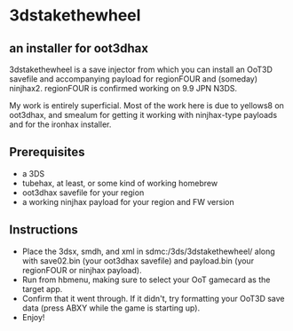 # 3dstakethewheel
## an installer for oot3dhax

3dstakethewheel is a save injector from which you can install an OoT3D savefile and accompanying payload for regionFOUR and (someday) ninjhax2. regionFOUR is confirmed working on 9.9 JPN N3DS.

My work is entirely superficial. Most of the work here is due to yellows8 on oot3dhax, and smealum for getting it working with ninjhax-type payloads and for the ironhax installer.

## Prerequisites
* a 3DS
* tubehax, at least, or some kind of working homebrew
* oot3dhax savefile for your region
* a working ninjhax payload for your region and FW version
 
## Instructions
* Place the 3dsx, smdh, and xml in sdmc:/3ds/3dstakethewheel/ along with save02.bin (your oot3dhax savefile) and payload.bin (your regionFOUR or ninjhax payload).
* Run from hbmenu, making sure to select your OoT gamecard as the target app.
* Confirm that it went through. If it didn't, try formatting your OoT3D save data (press ABXY while the game is starting up).
* Enjoy!
